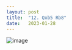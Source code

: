 ```yaml
---
layout: post
title:  "12. Qxb5 Rb8"
date:   2023-01-28
---
```


![image]({{site.url}}/assets/meetup_photos/2023-01-28.jpg)
